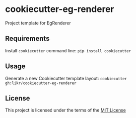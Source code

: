 cookiecutter-eg-renderer
========================

Project template for EgRenderer

Requirements
------------
Install `cookiecutter` command line: `pip install cookiecutter`

Usage
-----
Generate a new Cookiecutter template layout: `cookiecutter gh:likr/cookiecutter-eg-renderer`

License
-------
This project is licensed under the terms of the [MIT License](/LICENSE)
